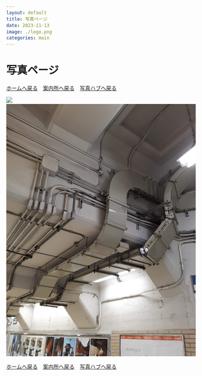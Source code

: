 ```yaml
---
layout: default
title: 写真ページ
date: 2023-11-13
image: ./logo.png
categories: main
---
```

# 写真ページ
[ホームへ戻る](./index)　[案内所へ戻る](144)　[写真ハブへ戻る](154)


![](./photos/136.png)
![](./photos/137.png)


[ホームへ戻る](./index)　[案内所へ戻る](144)　[写真ハブへ戻る](154)
